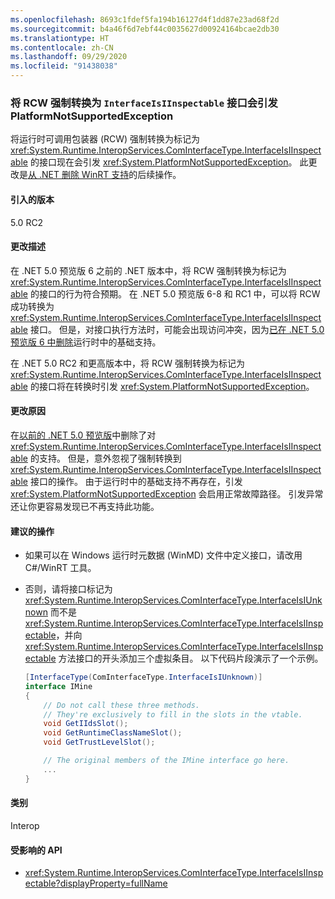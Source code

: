 ```yaml
---
ms.openlocfilehash: 8693c1fdef5fa194b16127d4f1dd87e23ad68f2d
ms.sourcegitcommit: b4a46f6d7ebf44c0035627d00924164bcae2db30
ms.translationtype: HT
ms.contentlocale: zh-CN
ms.lasthandoff: 09/29/2020
ms.locfileid: "91438038"
---
```

### <a name="casting-rcw-to-an-interfaceisiinspectable-interface-throws-platformnotsupportedexception"></a>将 RCW 强制转换为 `InterfaceIsIInspectable` 接口会引发 PlatformNotSupportedException

将运行时可调用包装器 (RCW) 强制转换为标记为 <xref:System.Runtime.InteropServices.ComInterfaceType.InterfaceIsIInspectable> 的接口现在会引发 <xref:System.PlatformNotSupportedException>。 此更改是[从 .NET 删除 WinRT 支持](../../../../docs/core/compatibility/interop.md#built-in-support-for-winrt-is-removed-from-net)的后续操作。

#### <a name="version-introduced"></a>引入的版本

5.0 RC2

#### <a name="change-description"></a>更改描述

在 .NET 5.0 预览版 6 之前的 .NET 版本中，将 RCW 强制转换为标记为 <xref:System.Runtime.InteropServices.ComInterfaceType.InterfaceIsIInspectable> 的接口的行为符合预期。 在 .NET 5.0 预览版 6-8 和 RC1 中，可以将 RCW 成功转换为 <xref:System.Runtime.InteropServices.ComInterfaceType.InterfaceIsIInspectable> 接口。 但是，对接口执行方法时，可能会出现访问冲突，因为[已在 .NET 5.0 预览版 6 中删除](../../../../docs/core/compatibility/interop.md#built-in-support-for-winrt-is-removed-from-net)运行时中的基础支持。

在 .NET 5.0 RC2 和更高版本中，将 RCW 强制转换为标记为 <xref:System.Runtime.InteropServices.ComInterfaceType.InterfaceIsIInspectable> 的接口将在转换时引发 <xref:System.PlatformNotSupportedException>。

#### <a name="reason-for-change"></a>更改原因

在[以前的 .NET 5.0 预览版](../../../../docs/core/compatibility/interop.md#built-in-support-for-winrt-is-removed-from-net)中删除了对 <xref:System.Runtime.InteropServices.ComInterfaceType.InterfaceIsIInspectable> 的支持。 但是，意外忽视了强制转换到 <xref:System.Runtime.InteropServices.ComInterfaceType.InterfaceIsIInspectable> 接口的操作。 由于运行时中的基础支持不再存在，引发 <xref:System.PlatformNotSupportedException> 会启用正常故障路径。 引发异常还让你更容易发现已不再支持此功能。

#### <a name="recommended-action"></a>建议的操作

- 如果可以在 Windows 运行时元数据 (WinMD) 文件中定义接口，请改用 C#/WinRT 工具。

- 否则，请将接口标记为 <xref:System.Runtime.InteropServices.ComInterfaceType.InterfaceIsIUnknown> 而不是 <xref:System.Runtime.InteropServices.ComInterfaceType.InterfaceIsIInspectable>，并向 <xref:System.Runtime.InteropServices.ComInterfaceType.InterfaceIsIInspectable> 方法接口的开头添加三个虚拟条目。 以下代码片段演示了一个示例。

  ```csharp
  [InterfaceType(ComInterfaceType.InterfaceIsIUnknown)]
  interface IMine
  {
      // Do not call these three methods.
      // They're exclusively to fill in the slots in the vtable.
      void GetIIdsSlot();
      void GetRuntimeClassNameSlot();
      void GetTrustLevelSlot();

      // The original members of the IMine interface go here.
      ...
  }
  ```

#### <a name="category"></a>类别

Interop

#### <a name="affected-apis"></a>受影响的 API

- <xref:System.Runtime.InteropServices.ComInterfaceType.InterfaceIsIInspectable?displayProperty=fullName>

<!--

#### Affected APIs

- `F:System.Runtime.InteropServices.ComInterfaceType.InterfaceIsIInspectable`

-->
